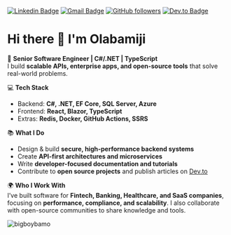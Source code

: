 [![Linkedin Badge](https://img.shields.io/badge/-olabamijioyetubo-blue?style=flat-square&logo=Linkedin&logoColor=white&link=https://www.linkedin.com/in/olabamiji-o-9a5538162/)](https://www.linkedin.com/in/olabamiji-o-9a5538162/) 
[![Gmail Badge](https://img.shields.io/badge/-oyetubobamiji@gmail.com-c14438?style=flat-square&logo=Gmail&logoColor=white&link=mailto:oyetubobamiji@gmail.com)](mailto:oyetubobamiji@gmail.com)
[![GitHub followers](https://img.shields.io/github/followers/bigboybamo?label=Follow&style=social)](https://github.com/bigboybamo/?tab=follow)
[![Dev.to Badge](https://img.shields.io/badge/dev.to-0A0A0A?style=for-the-badge&logo=devdotto&logoColor=white)](https://dev.to/bigboybamo)

# Hi there 👋 I'm Olabamiji  

🚀 **Senior Software Engineer | C#/.NET | TypeScript**  
I build **scalable APIs, enterprise apps, and open-source tools** that solve real-world problems.  

💻 **Tech Stack**  
- Backend: **C#, .NET, EF Core, SQL Server, Azure**  
- Frontend: **React, Blazor, TypeScript**  
- Extras: **Redis, Docker, GitHub Actions, SSRS**  

📚 **What I Do**  
- Design & build **secure, high-performance backend systems**  
- Create **API-first architectures and microservices**  
- Write **developer-focused documentation and tutorials**  
- Contribute to **open source projects** and publish articles on [Dev.to](https://dev.to/bigboybamo)  

🌍 **Who I Work With**  
I’ve built software for **Fintech, Banking, Healthcare, and SaaS companies**, focusing on **performance, compliance, and scalability**. I also collaborate with open-source communities to share knowledge and tools.  

<p><img align="left" src="https://github-readme-stats.vercel.app/api/top-langs?username=bigboybamo&show_icons=true&theme=tokyonight&locale=en&layout=compact" alt="bigboybamo" /></p>

